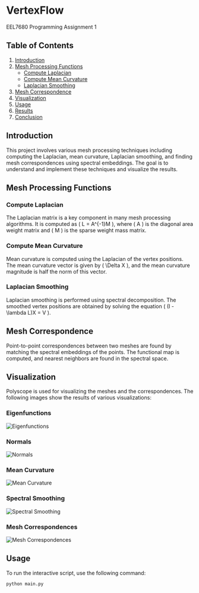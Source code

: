 # VertexFlow
EEL7680 Programming Assignment 1

## Table of Contents
1. [Introduction](#introduction)
2. [Mesh Processing Functions](#mesh-processing-functions)
    - [Compute Laplacian](#compute-laplacian)
    - [Compute Mean Curvature](#compute-mean-curvature)
    - [Laplacian Smoothing](#laplacian-smoothing)
3. [Mesh Correspondence](#mesh-correspondence)
4. [Visualization](#visualization)
5. [Usage](#usage)
6. [Results](#results)
7. [Conclusion](#conclusion)

## Introduction
This project involves various mesh processing techniques including computing the Laplacian, mean curvature, Laplacian smoothing, and finding mesh correspondences using spectral embeddings. The goal is to understand and implement these techniques and visualize the results.

## Mesh Processing Functions

### Compute Laplacian
The Laplacian matrix is a key component in many mesh processing algorithms. It is computed as \( L = A^{-1}M \), where \( A \) is the diagonal area weight matrix and \( M \) is the sparse weight mass matrix.

### Compute Mean Curvature
Mean curvature is computed using the Laplacian of the vertex positions. The mean curvature vector is given by \( \Delta X \), and the mean curvature magnitude is half the norm of this vector.

### Laplacian Smoothing
Laplacian smoothing is performed using spectral decomposition. The smoothed vertex positions are obtained by solving the equation \( (I - \lambda L)X = V \).

## Mesh Correspondence
Point-to-point correspondences between two meshes are found by matching the spectral embeddings of the points. The functional map is computed, and nearest neighbors are found in the spectral space.

## Visualization
Polyscope is used for visualizing the meshes and the correspondences. The following images show the results of various visualizations:

### Eigenfunctions
![Eigenfunctions](src\images\eigen_vector_0.png)

### Normals
![Normals](src/images/normals.png)

### Mean Curvature
![Mean Curvature](src\images\mean_curvature_fingers_feet.png)

### Spectral Smoothing
![Spectral Smoothing](src\images\spectral_smoothing_1000.png)

### Mesh Correspondences
![Mesh Correspondences](src/images/correspondance.png)

## Usage
To run the interactive script, use the following command:
```sh
python main.py